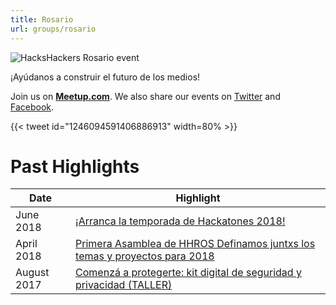 ```yaml
---
title: Rosario
url: groups/rosario
---
```


![HacksHackers Rosario event](https://secure.meetupstatic.com/photos/event/b/b/5/0/highres_244847952.jpeg)

¡Ayúdanos a construir el futuro de los medios!

Join us on **[Meetup.com](https://www.meetup.com/Hacks-Hackers-Rosario/)**. We also share our events on [Twitter](https://twitter.com/HacksHackersROS) and [Facebook](https://www.facebook.com/hhrosario/).

{{< tweet id="1246094591406886913" width=80% >}}

# Past Highlights

| **Date**  | **Highlight** |  
|-----------|---------------|  
| June 2018 | [¡Arranca la temporada de Hackatones 2018!](https://www.meetup.com/Hacks-Hackers-Rosario/events/251301627/) |
| April 2018 | [Primera Asamblea de HHROS Definamos juntxs los temas y proyectos para 2018](https://www.meetup.com/Hacks-Hackers-Rosario/events/248899282/) |   
| August 2017 | [Comenzá a protegerte: kit digital de seguridad y privacidad (TALLER)](https://www.meetup.com/Hacks-Hackers-Rosario/events/242316674/) |
